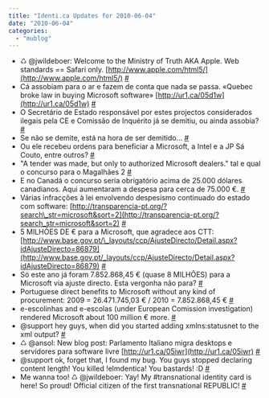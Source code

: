 ```yaml
---
title: "Identi.ca Updates for 2010-06-04"
date: "2010-06-04"
categories: 
  - "mublog"
---
```


- ♺ @jwildeboer: Welcome to the Ministry of Truth AKA Apple. Web standards == Safari only. [http://www.apple.com/html5/](http://www.apple.com/html5/) [#](http://identi.ca/notice/34790250)
- Cá assobiam para o ar e fazem de conta que nada se passa. «Quebec broke law in buying Microsoft software» [http://ur1.ca/05d1w](http://ur1.ca/05d1w) [#](http://identi.ca/notice/34805324)
- O Secretário de Estado responsável por estes projectos considerados ilegais pela CE e Comissão de Inquérito já se demitiu, ou ainda assobia? [#](http://identi.ca/notice/34805412)
- Se não se demite, está na hora de ser demitido... [#](http://identi.ca/notice/34805452)
- Ou ele recebeu ordens para beneficiar a Microsoft, a Intel e a JP Sá Couto, entre outros? [#](http://identi.ca/notice/34805492)
- "A tender was made, but only to authorized Microsoft dealers." tal e qual o concurso para o Magalhães 2 [#](http://identi.ca/notice/34806190)
- E no Canadá o concurso seria obrigatório acima de 25.000 dólares canadianos. Aqui aumentaram a despesa para cerca de 75.000 €. [#](http://identi.ca/notice/34806603)
- Várias infracções à lei envolvendo despesismo continuado do estado com software: [http://transparencia-pt.org/?search\_str=microsoft&sort=2](http://transparencia-pt.org/?search_str=microsoft&sort=2) [#](http://identi.ca/notice/34815927)
- 5 MILHÕES DE € para a Microsoft, que agradece aos CTT: [http://www.base.gov.pt/\_layouts/ccp/AjusteDirecto/Detail.aspx?idAjusteDirecto=86879](http://www.base.gov.pt/_layouts/ccp/AjusteDirecto/Detail.aspx?idAjusteDirecto=86879) [#](http://identi.ca/notice/34816030)
- Só este ano já foram 7.852.868,45 € (quase 8 MILHÕES) para a Microsoft via ajuste directo. Esta vergonha não para? [#](http://identi.ca/notice/34816749)
- Portuguese direct benefits to Microsoft without any kind of procurement: 2009 = 26.471.745,03 € / 2010 = 7.852.868,45 € [#](http://identi.ca/notice/34817920)
- e-escolinhas and e-escolas (under European Comission investigation) rendered Microsoft about 100 million € more. [#](http://identi.ca/notice/34817964)
- @support hey guys, when did you started adding xmlns:statusnet to the xml output? [#](http://identi.ca/notice/34854378)
- ♺ @ansol: New blog post: Parlamento Italiano migra desktops e servidores para software livre [http://ur1.ca/05iwr](http://ur1.ca/05iwr) [#](http://identi.ca/notice/34855186)
- @support ok, forget that, I found my bug. You guys stopped declaring content length! You killed !elmdentica! You bastards! :D [#](http://identi.ca/notice/34856150)
- Me wanna too! ♺ @jwildeboer: Yay! My #transnational identity card is here! So proud! Official citizen of the first transnational REPUBLIC! [#](http://identi.ca/notice/34858782)
